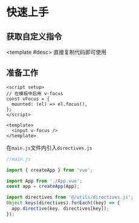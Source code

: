 # 快速上手

<ContainerBox title="介绍">
<template #desc>

通过本章节你可以了解到`自定义指令`的基本使用姿势
</template>
</ContainerBox>

## 获取自定义指令

<ContainerBox title="复制代码">

<template #desc>
直接复制代码即可使用
</template>
</ContainerBox>

## 准备工作

<ContainerBox title="全局注册">
<template #desc>

1. 在项目内创建一个文件夹及文件`src/utils/directives.js`

2. 将复制的自定义指令粘贴进`directives.js`文件

```js
//directives.js

const aaa = {
  mounted(el, binding) {},
};
const bbb = {
  mounted(el, binding) {},
};
const ccc = {
  mounted(el, binding) {},
};

export default {
  aaa,
  bbb,
  ccc,
};
```

3. 在`main.js`文件内引入`directives.js`

```js
//main.js

import { createApp } from 'vue';

import App from './App.vue';
const app = createApp(App);

import directives from '@/utils/directives.js';
Object.keys(directives).forEach((key) => {
  app.directive(key, directives[key]);
});
```

</template>
</ContainerBox>

<ContainerBox title="局部注册">
<template #desc>
你也可以直接在组件内注册自定义指令
</template>

```vue
<script setup>
// 在模板中启用 v-focus
const vFocus = {
  mounted: (el) => el.focus(),
};
</script>

<template>
  <input v-focus />
</template>
```

</ContainerBox>

<ContainerBox title="全部引入">
<template #desc>
你也可以直接下载所有指令：

[directives.zip](https://gitee.com/lengyibai/lib3-component-packages/raw/master/utils/directives.zip)
</template>

在`main.js`文件内引入`directives.js`

```js
//main.js

import { createApp } from 'vue';

import App from './App.vue';
const app = createApp(App);

import directives from '@/utils/directives.js';
Object.keys(directives).forEach((key) => {
  app.directive(key, directives[key]);
});
```

</ContainerBox>
